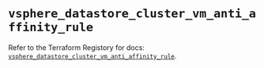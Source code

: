 # `vsphere_datastore_cluster_vm_anti_affinity_rule`

Refer to the Terraform Registory for docs: [`vsphere_datastore_cluster_vm_anti_affinity_rule`](https://registry.terraform.io/providers/hashicorp/vsphere/2.6.0/docs/resources/datastore_cluster_vm_anti_affinity_rule).
